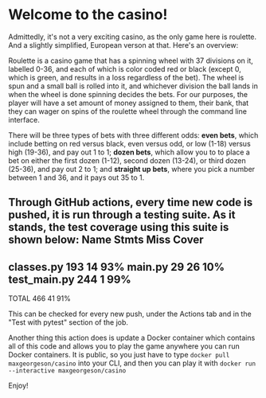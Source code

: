 # Welcome to the casino!

Admittedly, it's not a very exciting casino, as the only game here is roulette. And a slightly simplified, European verson at that. Here's an overview:

Roulette is a casino game that has a spinning wheel with 37 divisions on it, labelled 0-36, and each of which is color coded red or black (except 0, which is green, and results in a loss regardless of the bet). The wheel is spun and a small ball is rolled into it, and whichever division the ball lands in when the wheel is done spinning decides the bets.  For our purposes, the player will have a set amount of money assigned to them, their bank, that they can wager on spins of the roulette wheel through the command line interface. 

There will be three types of bets with three different odds: **even bets**, which include betting on red versus black, even versus odd, or low (1-18) versus high (19-36), and pay out 1 to 1; **dozen bets**, which allow you to to place a bet on either the first dozen (1-12), second dozen (13-24), or third dozen (25-36), and pay out 2 to 1; and **straight up bets**, where you pick a number between 1 and 36, and it pays out 35 to 1.

Through GitHub actions, every time new code is pushed, it is run through a testing suite. As it stands, the test coverage using this suite is shown below:
Name           Stmts   Miss  Cover
----------------------------------
classes.py       193     14    93%
main.py           29     26    10%
test_main.py     244      1    99%
----------------------------------
TOTAL            466     41    91%

This can be checked for every new push, under the Actions tab and in the "Test with pytest" section of the job.

Another thing this action does is update a Docker container which contains all of this code and allows you to play the game anywhere you can run Docker containers. It is public, so you just have to type `docker pull maxgeorgeson/casino` into your CLI, and then you can play it with `docker run --interactive maxgeorgeson/casino`

Enjoy!
